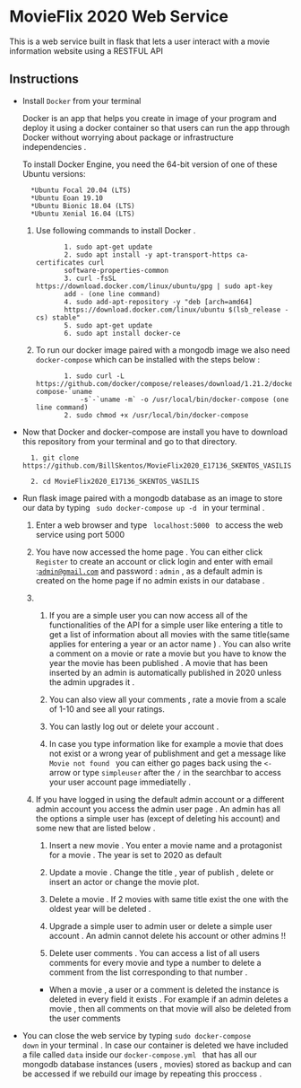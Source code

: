 # MovieFlix  2020 Web Service

This is a web service built in flask that lets a user interact with a movie information website using a RESTFUL API 

## Instructions 

* Install <code>Docker</code> from your terminal 
    
    Docker is an app that helps you create in image of your program and deploy it using a docker container so that  users can run  the app through Docker without worrying  about package or infrastructure independencies .
    
    To install Docker Engine, you need the 64-bit version of one of these Ubuntu versions:

        *Ubuntu Focal 20.04 (LTS)
        *Ubuntu Eoan 19.10
        *Ubuntu Bionic 18.04 (LTS)
        *Ubuntu Xenial 16.04 (LTS)


  1. Use following commands to install Docker  .

                1. sudo apt-get update
                2. sudo apt install -y apt-transport-https ca-certificates curl
                software-properties-common
                3. curl -fsSL https://download.docker.com/linux/ubuntu/gpg | sudo apt-key
                add - (one line command)
                4. sudo add-apt-repository -y "deb [arch=amd64]
                https://download.docker.com/linux/ubuntu $(lsb_release -cs) stable"
                5. sudo apt-get update
                6. sudo apt install docker-ce

  2. To run our docker image paired with a mongodb image we also need <code>docker-compose</code> which can be installed with the steps below :

                1. sudo curl -L https://github.com/docker/compose/releases/download/1.21.2/docker-compose-`uname
                    -s`-`uname -m` -o /usr/local/bin/docker-compose (one line command)
                2. sudo chmod +x /usr/local/bin/docker-compose

* Now that Docker and docker-compose are install you have to download this repository from your terminal and go to that directory.

        1. git clone https://github.com/BillSkentos/MovieFlix2020_E17136_SKENTOS_VASILIS.git
        
        2. cd MovieFlix2020_E17136_SKENTOS_VASILIS


* Run flask image paired with a mongodb database as an image to store our data  by typing <code> sudo docker-compose up -d  </code> in your terminal .


    1. Enter a web browser and type <code> localhost:5000 </code> to access the web service using port 5000

    2. You have now accessed the home page . You can either click <code>Register</code> to create an account or click login and enter with email :<code>admin@gmail.com</code> and password : <code>admin</code> , as a default admin is created on the home page if no admin exists in our database .

    3. 
        1. If you are a simple user you can now access all of the functionalities of the API for a simple user like entering a title to get a list of information about all movies with the same title(same applies for entering a year or an actor name ) . You can also write a comment on a movie or rate a movie but you have to know the year the movie has been published . A movie that has been inserted by an admin is automatically published in 2020 unless the admin upgrades it . 

        2. You can also view all your comments , rate a movie from a scale of 1-10 and see all your ratings.

        3. You can lastly log out or delete your account . 

        4. In case you type information like for example a movie that does not exist or a wrong year of publishment and get a message 
        like <code> Movie not found </code> you can either go pages back using the <code><-</code> arrow or type <code>simpleuser</code> after the <code>/</code> in the searchbar to access your user account page immediatelly .



    4. If you have logged in using the default admin account or a different admin account you access the admin user page . An admin 
    has all the options a simple user has (except of deleting his account) and some new that are listed below . 
            
        1. Insert a new movie . You enter a movie name and a protagonist for a movie . The year is set to 2020 as default 

        2. Update a movie . Change the title , year of publish , delete or insert an actor or change the movie plot.

        3. Delete a  movie . If 2 movies with same title exist the one with the oldest year will be deleted .  

        4. Upgrade a  simple user to admin user or delete a simple user account . An admin cannot delete his account or other admins !!

        5. Delete user comments . You can access a list of all users comments for every movie and type a number to delete a comment from the list corresponding to that number . 


        * When a movie , a user or a comment is deleted the instance is deleted in every field it exists . For example if an admin     deletes a  movie , then all comments on that movie will also be deleted from the user comments


* You can close the web service by typing <code>sudo docker-compose down</code> in your terminal . In case our container is deleted we have included a file called <code>data</code> inside our <code>docker-compose.yml </code> that has all our mongodb database instances (users , movies) stored as backup and can be accessed if we rebuild our image by repeating this proccess .              
